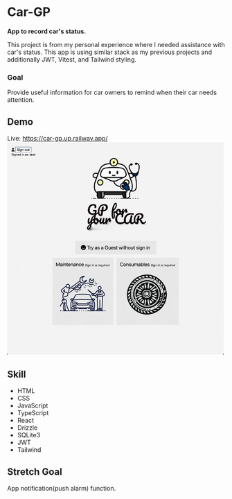 # Car-GP

<b>App to record car's status.</b><br>

This project is from my personal experience where I needed assistance with car's status. This app is using similar stack as my previous projects and additionally JWT, Vitest, and Tailwind styling.

### Goal

Provide useful information for car owners to remind when their car needs attention.

## Demo
Live: https://car-gp.up.railway.app/<br>
<img src="./client/styles/images/car-gp.gif" alt="Demo Image" style="width: 500px; height: auto;">

## Skill

* HTML
* CSS
* JavaScript
* TypeScript
* React
* Drizzle
* SQLite3
* JWT
* Tailwind

## Stretch Goal

App notification(push alarm) function.
